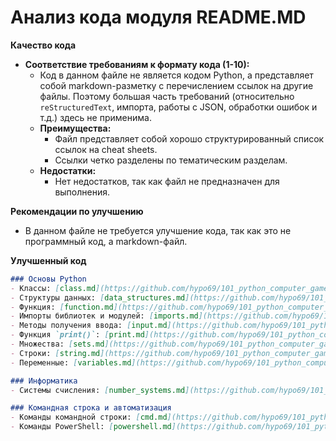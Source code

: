 # Анализ кода модуля README.MD

**Качество кода**

-  **Соответствие требованиям к формату кода (1-10):** 
    -  Код в данном файле не является кодом Python, а представляет собой markdown-разметку с перечислением ссылок на другие файлы. Поэтому большая часть требований (относительно `reStructuredText`, импорта, работы с JSON, обработки ошибок и т.д.) здесь не применима.
    - **Преимущества:**
        -   Файл представляет собой хорошо структурированный список ссылок на cheat sheets.
        -   Ссылки четко разделены по тематическим разделам.
    - **Недостатки:**
        -   Нет недостатков, так как файл не предназначен для выполнения.

**Рекомендации по улучшению**

-  В данном файле не требуется улучшение кода, так как это не программный код, а markdown-файл.

**Улучшенный код**
```markdown
### Основы Python
- Классы: [class.md](https://github.com/hypo69/101_python_computer_games_ru/blob/master/cheet_sheets/class.md)
- Структуры данных: [data_structures.md](https://github.com/hypo69/101_python_computer_games_ru/blob/master/cheet_sheets/data_structures.md)
- Функция: [function.md](https://github.com/hypo69/101_python_computer_games_ru/blob/master/cheet_sheets/function.md)
- Импорты библиотек и модулей: [imports.md](https://github.com/hypo69/101_python_computer_games_ru/blob/master/cheet_sheets/imports.md)
- Методы получения ввода: [input.md](https://github.com/hypo69/101_python_computer_games_ru/blob/master/cheet_sheets/input.md)
- Функция `print()`: [print.md](https://github.com/hypo69/101_python_computer_games_ru/blob/master/cheet_sheets/print.md)
- Множества: [sets.md](https://github.com/hypo69/101_python_computer_games_ru/blob/master/cheet_sheets/sets.md)
- Строки: [string.md](https://github.com/hypo69/101_python_computer_games_ru/blob/master/cheet_sheets/string.md)
- Переменные: [variables.md](https://github.com/hypo69/101_python_computer_games_ru/blob/master/cheet_sheets/variables.md)

### Информатика
- Системы счисления: [number_systems.md](https://github.com/hypo69/101_python_computer_games_ru/blob/master/cheet_sheets/number_systems.md)

### Командная строка и автоматизация
- Команды командной строки: [cmd.md](https://github.com/hypo69/101_python_computer_games_ru/blob/master/cheet_sheets/cmd.md)
- Команды PowerShell: [powershell.md](https://github.com/hypo69/101_python_computer_games_ru/blob/master/cheet_sheets/powershell.md)
```